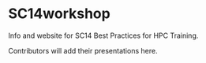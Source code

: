SC14workshop
============

Info and website for SC14 Best Practices for HPC Training. 

Contributors will add their presentations here.
